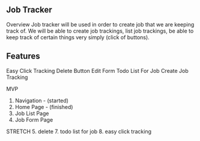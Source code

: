 Job Tracker
---

Overview
Job tracker will be used in order to create job that we are keeping track of. We will be able to create job trackings, list job trackings, be able to keep track of certain things very simply (click of buttons).

Features
---
Easy Click Tracking
Delete Button
Edit Form
Todo List For Job
Create Job Tracking

MVP
1. Navigation - (started)
2. Home Page - (finished)
3. Job List Page
4. Job Form Page

STRETCH
5. delete
7. todo list for job
8. easy click tracking